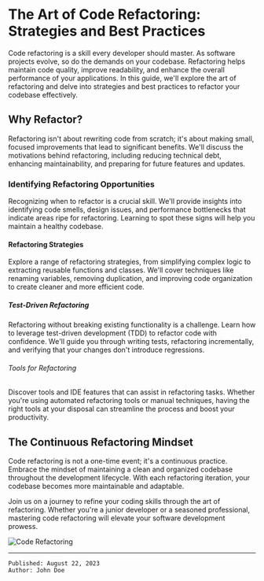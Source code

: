# The Art of Code Refactoring: Strategies and Best Practices

Code refactoring is a skill every developer should master. As software projects evolve, so do the demands on your codebase. Refactoring helps maintain code quality, improve readability, and enhance the overall performance of your applications. In this guide, we'll explore the art of refactoring and delve into strategies and best practices to refactor your codebase effectively.

## Why Refactor?

Refactoring isn't about rewriting code from scratch; it's about making small, focused improvements that lead to significant benefits. We'll discuss the motivations behind refactoring, including reducing technical debt, enhancing maintainability, and preparing for future features and updates.

### Identifying Refactoring Opportunities

Recognizing when to refactor is a crucial skill. We'll provide insights into identifying code smells, design issues, and performance bottlenecks that indicate areas ripe for refactoring. Learning to spot these signs will help you maintain a healthy codebase.

#### Refactoring Strategies

Explore a range of refactoring strategies, from simplifying complex logic to extracting reusable functions and classes. We'll cover techniques like renaming variables, removing duplication, and improving code organization to create cleaner and more efficient code.

##### Test-Driven Refactoring

Refactoring without breaking existing functionality is a challenge. Learn how to leverage test-driven development (TDD) to refactor code with confidence. We'll guide you through writing tests, refactoring incrementally, and verifying that your changes don't introduce regressions.

###### Tools for Refactoring

Discover tools and IDE features that can assist in refactoring tasks. Whether you're using automated refactoring tools or manual techniques, having the right tools at your disposal can streamline the process and boost your productivity.

## The Continuous Refactoring Mindset

Code refactoring is not a one-time event; it's a continuous practice. Embrace the mindset of maintaining a clean and organized codebase throughout the development lifecycle. With each refactoring iteration, your codebase becomes more maintainable and adaptable.

Join us on a journey to refine your coding skills through the art of refactoring. Whether you're a junior developer or a seasoned professional, mastering code refactoring will elevate your software development prowess.

![Code Refactoring](https://images.unsplash.com/photo-1627398242454-45a1465c2479?ixlib=rb-4.0.3&ixid=M3wxMjA3fDB8MHxwaG90by1wYWdlfHx8fGVufDB8fHx8fA%3D%3D&auto=format&fit=crop&w=1074&q=80)

---
```Tags: Code Refactoring, Software Development, Best Practices
Published: August 22, 2023
Author: John Doe
```